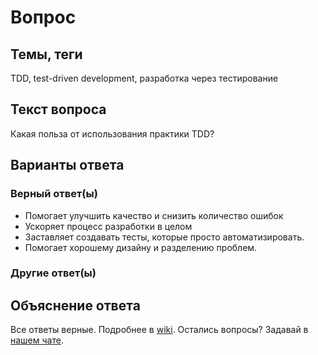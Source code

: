 # Вопрос

## Темы, теги

TDD, test-driven development, разработка через тестирование

## Текст вопроса

Какая польза от использования практики TDD?

## Варианты ответа

### Верный ответ(ы)

* Помогает улучшить качество и снизить количество ошибок
* Ускоряет процесс разработки в целом
* Заставляет создавать тесты, которые просто автоматизировать.
* Помогает хорошему дизайну и разделению проблем.

### Другие ответ(ы)

## Объяснение ответа

Все ответы верные. Подробнее в [wiki](https://technical-excellence.ru/wiki/TDD). Остались вопросы? Задавай в [нашем чате](https://t.me/technicalexcellenceru).
